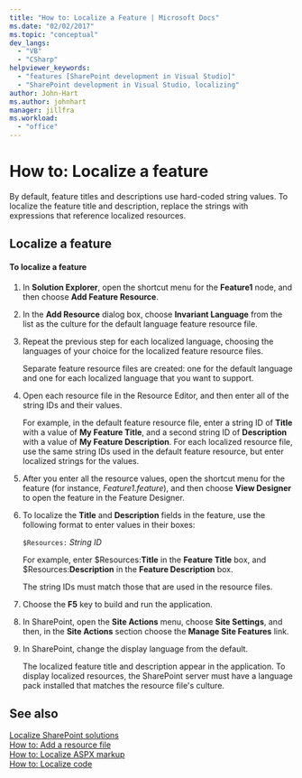 ```yaml
---
title: "How to: Localize a Feature | Microsoft Docs"
ms.date: "02/02/2017"
ms.topic: "conceptual"
dev_langs: 
  - "VB"
  - "CSharp"
helpviewer_keywords: 
  - "features [SharePoint development in Visual Studio]"
  - "SharePoint development in Visual Studio, localizing"
author: John-Hart
ms.author: johnhart
manager: jillfra
ms.workload: 
  - "office"
---
```

# How to: Localize a feature
  By default, feature titles and descriptions use hard-coded string values. To localize the feature title and description, replace the strings with expressions that reference localized resources.  
  
## Localize a feature  
  
#### To localize a feature  
  
1.  In **Solution Explorer**, open the shortcut menu for the **Feature1** node, and then choose **Add Feature Resource**.  
  
2.  In the **Add Resource** dialog box, choose **Invariant Language** from the list as the culture for the default language feature resource file.  
  
3.  Repeat the previous step for each localized language, choosing the languages of your choice for the localized feature resource files.  
  
     Separate feature resource files are created: one for the default language and one for each localized language that you want to support.  
  
4.  Open each resource file in the Resource Editor, and then enter all of the string IDs and their values.  
  
     For example, in the default feature resource file, enter a string ID of **Title** with a value of **My Feature Title**, and a second string ID of **Description** with a value of **My Feature Description**. For each localized resource file, use the same string IDs used in the default feature resource, but enter localized strings for the values.  
  
5.  After you enter all the resource values, open the shortcut menu for the feature (for instance, *Feature1.feature*), and then choose **View Designer** to open the feature in the Feature Designer.  
  
6.  To localize the **Title** and **Description** fields in the feature, use the following format to enter values in their boxes:  
  
     `$Resources:` *String ID*  
  
     For example, enter $Resources:**Title** in the **Feature Title** box, and $Resources:**Description** in the **Feature Description** box.  
  
     The string IDs must match those that are used in the resource files.  
  
7.  Choose the **F5** key to build and run the application.  
  
8.  In SharePoint, open the **Site Actions** menu, choose **Site Settings**, and then, in the **Site Actions** section choose the **Manage Site Features** link.  
  
9. In SharePoint, change the display language from the default.  
  
     The localized feature title and description appear in the application. To display localized resources, the SharePoint server must have a language pack installed that matches the resource file's culture.  
  
## See also
 [Localize SharePoint solutions](../sharepoint/localizing-sharepoint-solutions.md)   
 [How to: Add a resource file](../sharepoint/how-to-add-a-resource-file.md)   
 [How to: Localize ASPX markup](../sharepoint/how-to-localize-aspx-markup.md)   
 [How to: Localize code](../sharepoint/how-to-localize-code.md)  
